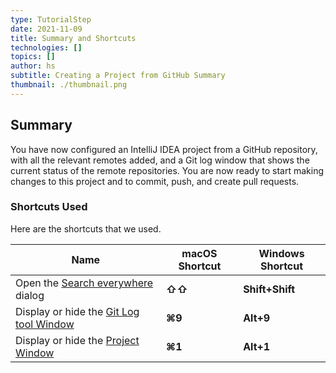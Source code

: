 ```yaml
---
type: TutorialStep
date: 2021-11-09
title: Summary and Shortcuts
technologies: []
topics: []
author: hs
subtitle: Creating a Project from GitHub Summary
thumbnail: ./thumbnail.png
---
```


## Summary 
You have now configured an IntelliJ IDEA project from a GitHub repository, with all the relevant remotes added, and a Git log window that shows the current status of the remote repositories. You are now ready to start making changes to this project and to commit, push, and create pull requests.

### Shortcuts Used
Here are the shortcuts that we used.

| Name      | macOS Shortcut | Windows Shortcut |
| ----------- | ----------- | ----------- |
|Open the [Search everywhere](https://www.jetbrains.com/help/idea/searching-everywhere.html) dialog |**⇧⇧** |**Shift+Shift**|
|Display or hide the [Git Log tool Window](https://www.jetbrains.com/help/idea/investigate-changes.html) |**⌘9**|**Alt+9**|
|Display or hide the [Project Window](https://www.jetbrains.com/help/idea/project-tool-window.html) |**⌘1**|**Alt+1**|